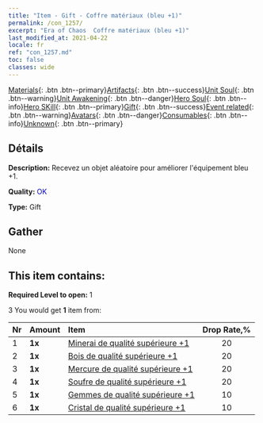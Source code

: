 ```yaml
---
title: "Item - Gift - Coffre matériaux (bleu +1)"
permalink: /con_1257/
excerpt: "Era of Chaos  Coffre matériaux (bleu +1)"
last_modified_at: 2021-04-22
locale: fr
ref: "con_1257.md"
toc: false
classes: wide
---
```

 [Materials](/ItemsFR/){: .btn .btn--primary}[Artifacts](/ItemsFR/Artifacts/){: .btn .btn--success}[Unit Soul](/ItemsFR/UnitSoul/){: .btn .btn--warning}[Unit Awakening](/ItemsFR/UnitAwakening/){: .btn .btn--danger}[Hero Soul](/ItemsFR/HeroSoul/){: .btn .btn--info}[Hero SKill](/ItemsFR/HeroSkill/){: .btn .btn--primary}[Gift](/ItemsFR/Gift/){: .btn .btn--success}[Event related](/ItemsFR/Events/){: .btn .btn--warning}[Avatars](/ItemsFR/Avatars/){: .btn .btn--danger}[Consumables](/ItemsFR/Consumables/){: .btn .btn--info}[Unknown](/ItemsFR/Unknown/){: .btn .btn--primary}

## Détails
 **Description:** Recevez un objet aléatoire pour améliorer l'équipement bleu +1.

 **Quality:** <span style="color: #0000CD">OK</span>

 **Type:** Gift

## Gather

  None

## This item contains:

 **Required Level to open:** 1

 3 You would get **1** item  from:

  | Nr | Amount |     Item    | Drop Rate,% |
  |:---|:-------|:------------|:---------:|
  | 1 |  **1x** | [Minerai de qualité supérieure +1](/fr/Items/mat_19/) | 20 | 
  | 2 |  **1x** | [Bois de qualité supérieure +1](/fr/Items/mat_20/) | 20 | 
  | 3 |  **1x** | [Mercure de qualité supérieure +1](/fr/Items/mat_21/) | 20 | 
  | 4 |  **1x** | [Soufre de qualité supérieure +1](/fr/Items/mat_22/) | 20 | 
  | 5 |  **1x** | [Gemmes de qualité supérieure +1](/fr/Items/mat_23/) | 10 | 
  | 6 |  **1x** | [Cristal de qualité supérieure +1](/fr/Items/mat_24/) | 10 | 
